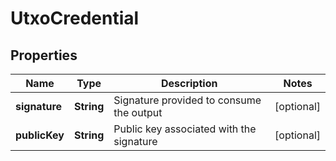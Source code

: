 # UtxoCredential

## Properties
Name | Type | Description | Notes
------------ | ------------- | ------------- | -------------
**signature** | **String** | Signature provided to consume the output |  [optional]
**publicKey** | **String** | Public key associated with the signature |  [optional]
